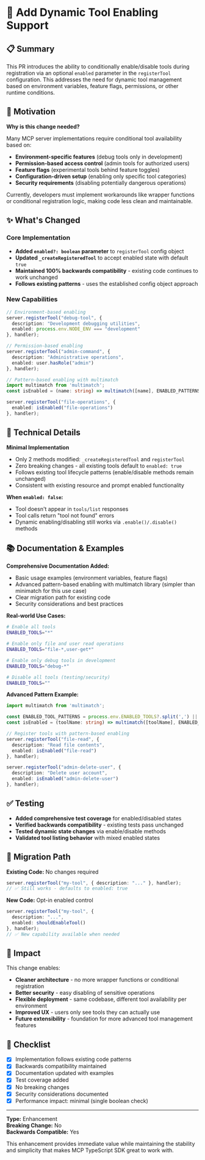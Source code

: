 # 🚀 Add Dynamic Tool Enabling Support

## 📋 Summary
This PR introduces the ability to conditionally enable/disable tools during registration via an optional `enabled` parameter in the `registerTool` configuration. This addresses the need for dynamic tool management based on environment variables, feature flags, permissions, or other runtime conditions.

## 🎯 Motivation

**Why is this change needed?**

Many MCP server implementations require conditional tool availability based on:
- **Environment-specific features** (debug tools only in development)
- **Permission-based access control** (admin tools for authorized users)
- **Feature flags** (experimental tools behind feature toggles)
- **Configuration-driven setup** (enabling only specific tool categories)
- **Security requirements** (disabling potentially dangerous operations)

Currently, developers must implement workarounds like wrapper functions or conditional registration logic, making code less clean and maintainable.

## ✨ What's Changed

### Core Implementation
- **Added `enabled?: boolean` parameter** to `registerTool` config object
- **Updated `_createRegisteredTool`** to accept enabled state with default `true`
- **Maintained 100% backwards compatibility** - existing code continues to work unchanged
- **Follows existing patterns** - uses the established config object approach

### New Capabilities
```typescript
// Environment-based enabling
server.registerTool("debug-tool", {
  description: "Development debugging utilities",
  enabled: process.env.NODE_ENV === "development"
}, handler);

// Permission-based enabling
server.registerTool("admin-command", {
  description: "Administrative operations", 
  enabled: user.hasRole("admin")
}, handler);

// Pattern-based enabling with multimatch
import multimatch from 'multimatch';
const isEnabled = (name: string) => multimatch([name], ENABLED_PATTERNS).length > 0;

server.registerTool("file-operations", {
  enabled: isEnabled("file-operations")
}, handler);
```

## 🔧 Technical Details

**Minimal Implementation**
- Only 2 methods modified: `_createRegisteredTool` and `registerTool`
- Zero breaking changes - all existing tools default to `enabled: true`
- Follows existing tool lifecycle patterns (enable/disable methods remain unchanged)
- Consistent with existing resource and prompt enabled functionality

**When `enabled: false`:**
- Tool doesn't appear in `tools/list` responses
- Tool calls return "tool not found" errors
- Dynamic enabling/disabling still works via `.enable()/.disable()` methods

## 📚 Documentation & Examples

**Comprehensive Documentation Added:**
- Basic usage examples (environment variables, feature flags)
- Advanced pattern-based enabling with multimatch library (simpler than minimatch for this use case)
- Clear migration path for existing code
- Security considerations and best practices

**Real-world Use Cases:**
```bash
# Enable all tools
ENABLED_TOOLS="*"

# Enable only file and user read operations  
ENABLED_TOOLS="file-*,user-get*"

# Enable only debug tools in development
ENABLED_TOOLS="debug-*"

# Disable all tools (testing/security)
ENABLED_TOOLS=""
```

**Advanced Pattern Example:**
```typescript
import multimatch from 'multimatch';

const ENABLED_TOOL_PATTERNS = process.env.ENABLED_TOOLS?.split(',') || ['*'];
const isEnabled = (toolName: string) => multimatch([toolName], ENABLED_TOOL_PATTERNS).length > 0;

// Register tools with pattern-based enabling
server.registerTool("file-read", {
  description: "Read file contents",
  enabled: isEnabled("file-read")
}, handler);

server.registerTool("admin-delete-user", {
  description: "Delete user account", 
  enabled: isEnabled("admin-delete-user")
}, handler);
```

## ✅ Testing

- **Added comprehensive test coverage** for enabled/disabled states
- **Verified backwards compatibility** - existing tests pass unchanged
- **Tested dynamic state changes** via enable/disable methods
- **Validated tool listing behavior** with mixed enabled states

## 🔄 Migration Path

**Existing Code:** No changes required
```typescript
server.registerTool("my-tool", { description: "..." }, handler);
// ✅ Still works - defaults to enabled: true
```

**New Code:** Opt-in enabled control
```typescript
server.registerTool("my-tool", { 
  description: "...",
  enabled: shouldEnableTool() 
}, handler);
// ✅ New capability available when needed
```

## 🎯 Impact

This change enables:
- **Cleaner architecture** - no more wrapper functions or conditional registration
- **Better security** - easy disabling of sensitive operations
- **Flexible deployment** - same codebase, different tool availability per environment
- **Improved UX** - users only see tools they can actually use
- **Future extensibility** - foundation for more advanced tool management features

## 📝 Checklist

- [x] Implementation follows existing code patterns
- [x] Backwards compatibility maintained
- [x] Documentation updated with examples
- [x] Test coverage added
- [x] No breaking changes
- [x] Security considerations documented
- [x] Performance impact: minimal (single boolean check)

---

**Type:** Enhancement  
**Breaking Change:** No  
**Backwards Compatible:** Yes

This enhancement provides immediate value while maintaining the stability and simplicity that makes MCP TypeScript SDK great to work with. 
